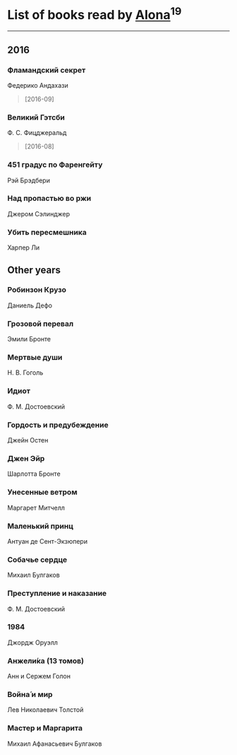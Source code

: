 # List of books read by [Alona](https://www.facebook.com/app_scoped_user_id/320700111602997/)<sup>19</sup>
---

## 2016

### Фламандский секрет
Федерико Андахази
> [2016-09] 


### Великий Гэтсби
Ф. С. Фицджеральд
> [2016-08] 


### 451 градус по Фаренгейту
Рэй Брэдбери


### Над пропастью во ржи
Джером Сэлинджер


### Убить пересмешника
Харпер Ли



## Other years

### Робинзон Крузо
Даниель Дефо


### Грозовой перевал
Эмили Бронте


### Мертвые души
Н. В. Гоголь


### Идиот
Ф. М. Достоевский


### Гордость и предубеждение
Джейн Остен


### Джен Эйр
Шарлотта Бронте


### Унесенные ветром
Маргарет Митчелл


### Маленький принц
Антуан де Сент-Экзюпери


### Собачье сердце
Михаил Булгаков


### Преступление и наказание
Ф. М. Достоевский


### 1984
Джордж Оруэлл


### Анжели́ка (13 томов)
Анн и Сержем Голон


### Война́ и мир
Лев Николаевич Толстой


### Мастер и Маргарита
Михаил Афанасьевич Булгаков



